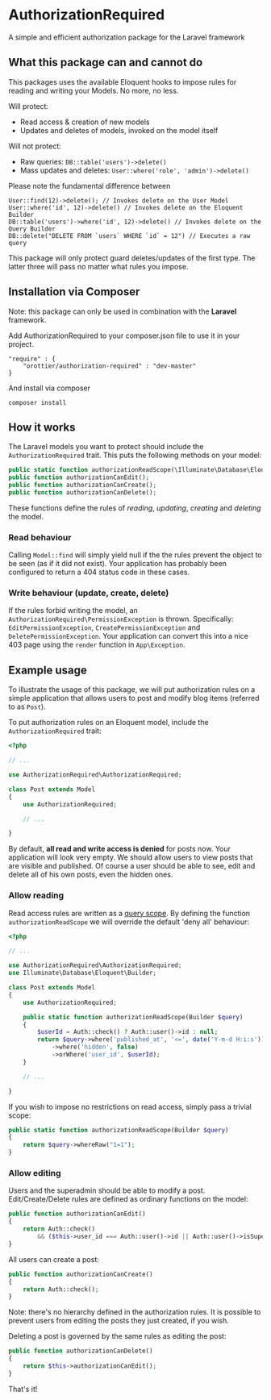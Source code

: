 # AuthorizationRequired

A simple and efficient authorization package for the Laravel framework

## What this package can and cannot do
This packages uses the available Eloquent hooks to impose rules for reading and writing your Models. No more, no less.

Will protect:

* Read access & creation of new models
* Updates and deletes of models, invoked on the model itself


Will not protect:

* Raw queries: `DB::table('users')->delete()`
* Mass updates and deletes: `User::where('role', 'admin')->delete()`

Please note the fundamental difference between
```
User::find(12)->delete(); // Invokes delete on the User Model
User::where('id', 12)->delete() // Invokes delete on the Eloquent Builder
DB::table('users')->where('id', 12)->delete() // Invokes delete on the Query Builder
DB::delete("DELETE FROM `users` WHERE `id` = 12") // Executes a raw query
```

This package will only protect guard deletes/updates of the first type. The latter three will pass no matter what rules you impose.

## Installation via Composer

Note: this package can only be used in combination with the **Laravel** framework.

Add AuthorizationRequired to your composer.json file to use it in your project.

```
"require" : {
    "orottier/authorization-required" : "dev-master"
}
```

And install via composer
```
composer install
```

## How it works
The Laravel models you want to protect should include the `AuthorizationRequired` trait. This puts the following methods on your model:
```PHP
public static function authorizationReadScope(\Illuminate\Database\Eloquent\Builder $query);
public function authorizationCanEdit();
public function authorizationCanCreate();
public function authorizationCanDelete();
```

These functions define the rules of *reading*, *updating*, *creating* and *deleting* the model.

### Read behaviour
Calling `Model::find` will simply yield null if the the rules prevent the object to be seen (as if it did not exist). Your application has probably been configured to return a 404 status code in these cases.

### Write behaviour (update, create, delete)
If the rules forbid writing the model, an `AuthorizationRequired\PermissionException` is thrown. Specifically: `EditPermissionException`, `CreatePermissionException` and `DeletePermissionException`. Your application can convert this into a nice 403 page using the `render` function in `App\Exception`.

## Example usage

To illustrate the usage of this package, we will put authorization rules on a simple application that allows users to post and modify blog items (referred to as `Post`).

To put authorization rules on an Eloquent model, include the `AuthorizationRequired` trait:

```PHP
<?php

// ...

use AuthorizationRequired\AuthorizationRequired;

class Post extends Model
{
	use AuthorizationRequired;

	// ...

}
```

By default, **all read and write access is denied** for posts now. Your application will look very empty. We should allow users to view posts that are visible and published. Of course a user should be able to see, edit and delete all of his own posts, even the hidden ones.

### Allow reading
Read access rules are written as a [query scope](http://laravel.com/docs/master/eloquent#query-scopes). By defining the function `authorizationReadScope` we will override the default 'deny all' behaviour:

```PHP
<?php

// ...

use AuthorizationRequired\AuthorizationRequired;
use Illuminate\Database\Eloquent\Builder;

class Post extends Model
{
	use AuthorizationRequired;

	public static function authorizationReadScope(Builder $query)
	{
		$userId = Auth::check() ? Auth::user()->id : null;
		return $query->where('published_at', '<=', date('Y-m-d H:i:s'))
			->where('hidden', false)
			->orWhere('user_id', $userId);
	}

	// ...

}
```

If you wish to impose no restrictions on read access, simply pass a trivial scope:

```PHP
public static function authorizationReadScope(Builder $query)
{
	return $query->whereRaw("1=1");
}
```

### Allow editing
Users and the superadmin should be able to modify a post. Edit/Create/Delete rules are defined as ordinary functions on the model:

```PHP
public function authorizationCanEdit()
{
	return Auth::check()
		&& ($this->user_id === Auth::user()->id || Auth::user()->isSuperAdmin());
}
```

All users can create a post:
```PHP
public function authorizationCanCreate()
{
	return Auth::check();
}
```
Note: there's no hierarchy defined in the authorization rules. It is possible to prevent users from editing the posts they just created, if you wish.

Deleting a post is governed by the same rules as editing the post:
```PHP
public function authorizationCanDelete()
{
	return $this->authorizationCanEdit();
}
```

That's it!
